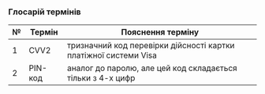 ### Глосарій термінів

| № |      Термін      |                    Пояснення терміну                   |
| - | ---------------- | ------------------------------------------------------ |
| 1 | CVV2 | тризначний код перевірки дійсності картки платіжної системи Visa |
| 2 | PIN-код | аналог до паролю, але цей код складається тільки з 4-х цифр |
